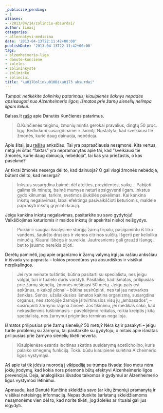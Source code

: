 ```yaml
---
_publicize_pending:
- 1
aliases:
- /2013/04/14/zolinciu-absurdai/
author: linasj
categories:
- alternatyvi-medicina
date: '2013-04-13T22:11:42+00:00'
publishDate: '2013-04-13T22:11:42+00:00'
tags:
- alzenheimerio-liga
- danute-kunciene
- zoleles
- zolininkyste
- zolininke
- zolinciai
title: "\u017Dolin\u010Di\u0173 absurdai"
---
```

*Tumpai: netikėkite žolininkų patarimais; kiaulpienės šaknys nepadės apsisaugoti nuo Alzenheimerio ligos; išmatos prie žarnų sienelių nelimpa ilgam laikui.*

 Balsas.lt [rašo](http://www.balsas.lt/naujiena/726768/mintis-gerokai-pravalius-dingtu-50-procentu-ligu) apie Danutės Kunčienės patarimus.

 
>  D.Kunčienės teigimu, žmonių mintis gerokai pravalius, dingtų 50 proc. ligų. Bėdodami susargdiname ir išmintį. Nustatyta, kad sveikiausi tie žmonės, kurie daug dainuoja, nebėdoja.
> 
> 

 Apie šitai, jau [rašiau](http://netikiu.com/2013/03/21/emocinis-gebejimas-pasiprieinti-ligoms/) anksčiau. Tai yra paprasčiausia nesąmonė. Kita vertus, netgi jei šitas “faktas” yra nepramanytas apie tai, kad “sveikiausi tie žmonės, kurie daug dainuoja, nebėdoja”, tai kas yra priežastis, o kas pasekmė?

 Ar tikrai žmonės neserga dėl to, kad dainuoja? O gal visgi žmonės nebėdoja, būtent dėl to, kad neserga?

 
>  Inkstus susargdina baimė: dėl ateities, prezidentės, vaikų... Pabijoti galima tik minutę, baimė mumyse neturi apsigyventi ilgam. Inkstus gydo kilnumas, tarkim, svetimos šiukšlės pakėlimas. Kai kankina inkstų negalavimas, labai efektinga pasivaikščioti keturiomis, maldele paprašyti inkstų gryninti kraują.
> 
> 

 Jeigu kankina inkstų negalavimas, pasitarkite su savo gydytoju! Vaikščiojimas keturiomis ir maldos inkstų (ir apskritai nieko) neišgydys.

 
>  Puikiai ir saugiai išvalysime storąją žarną tirpalu, pasigamintu iš litro vandens, šaukšto druskos ir vienos citrinos sulčių. Išgerti per keliolika minučių. Kiaurai išbėga ir suveikia. Jautresniems gali graužti išangę, bet to jausmo nereikia bijoti. 
> 
> 

 Derėtų paminėti, jog apie organizmo ir žarnų valymą irgi jau rašiau anksčiau ir išvada yra paprasta – tokios procedūros yra absurdiškos ir visiškai nereikalingos.

 
>  Jei ryte neinate tuštintis, būtina pasitarti su specialistu, nes jeigu valgai, turi ir tualeto duris varstyti. Pasitaiko, kad išmatas, prilipusias prie žarnų sienelių, žmonės nešiojasi 50 metų. Jeigu pats esi apkūnus, o kakoji plonai – būtina susirūpinti, nes tai jau netvarkos ženklas. Senos, užsilaikiusios išmatos kaitina organizmą, susargdina organus, nes storojoje žarnoje įsitvirtinusios visų jų „ambasados“, – susirūpinti žarnynu ragina žinovė. Jos tikinimu, jei medikas sako, kad nekasdieninis tuštinimasis – paveldėjimo reikalas, reikia kreiptis į kitą specialistą, nes žarnynui prigimties terminas negalioja.
> 
> 

 Išmatos prilipusios prie žarnų sienelių? 50 metų? Nėra ką ir pasakyti – jeigu turite problemų su žarnynu, tai pasitarkite su gydytoju, o mitais apie išmatas prilipusias prie žarnyno sienelių tikėti neverta.

 
>  Kiaulpienėse esantis lecitinas skatina susidarymą acetilcholino, kuris palaiko smegenų funkciją. Tokiu būdu kiaulpienė sulėtina Alzheimerio ligos vystymąsi.
> 
> 

 Aš apie tai tik įdėsiu nuorodą į [vikipediją](http://en.wikipedia.org/wiki/Alzheimer%27s_disease#Prevention) su trumpa išvada: šiuo metu nėra jokių įrodymų, kad kokia nors priemonė būtų efektyvi Alzenheimerio ligos prevencijai. Deja, analogiškos išvados taikomos ir gydymui ar Alzenheimerio ligos vystymosi lėtinimui.

 Apmaudu, kad Danutė Kunčinė skleidžia savo (ar kitų žmonių) pramanytą ir visiškai neteisingą informaciją. Nepasiduokite šarlatanų skleidžiamoms nesąmonėms vien dėl to, kad norite tikėti, jog žolelės ar ritualai gali jus išgydyti.


